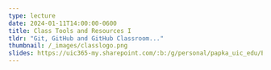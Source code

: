 ```yaml
---
type: lecture
date: 2024-01-11T14:00:00-0600
title: Class Tools and Resources I
tldr: "Git, GitHub and GitHub Classroom..."
thumbnail: /_images/classlogo.png
slides: https://uic365-my.sharepoint.com/:b:/g/personal/papka_uic_edu/EWYsAOyuERBJnAEg_AKmIDwBzn7rI8ICHf58twUBvZ9vww?e=bLZoNs
---
```

